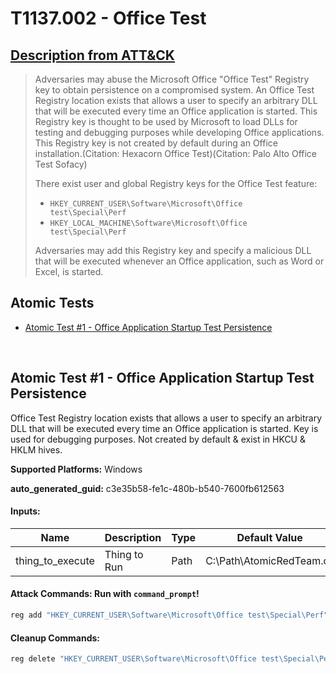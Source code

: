 # T1137.002 - Office Test
## [Description from ATT&CK](https://attack.mitre.org/techniques/T1137/002)
<blockquote>Adversaries may abuse the Microsoft Office "Office Test" Registry key to obtain persistence on a compromised system. An Office Test Registry location exists that allows a user to specify an arbitrary DLL that will be executed every time an Office application is started. This Registry key is thought to be used by Microsoft to load DLLs for testing and debugging purposes while developing Office applications. This Registry key is not created by default during an Office installation.(Citation: Hexacorn Office Test)(Citation: Palo Alto Office Test Sofacy)

There exist user and global Registry keys for the Office Test feature:

* <code>HKEY_CURRENT_USER\Software\Microsoft\Office test\Special\Perf</code>
* <code>HKEY_LOCAL_MACHINE\Software\Microsoft\Office test\Special\Perf</code>

Adversaries may add this Registry key and specify a malicious DLL that will be executed whenever an Office application, such as Word or Excel, is started.</blockquote>

## Atomic Tests

- [Atomic Test #1 - Office Application Startup Test Persistence](#atomic-test-1---office-application-startup-test-persistence)


<br/>

## Atomic Test #1 - Office Application Startup Test Persistence
Office Test Registry location exists that allows a user to specify an arbitrary DLL that will be executed every time an Office
application is started. Key is used for debugging purposes. Not created by default & exist in HKCU & HKLM hives.

**Supported Platforms:** Windows


**auto_generated_guid:** c3e35b58-fe1c-480b-b540-7600fb612563





#### Inputs:
| Name | Description | Type | Default Value |
|------|-------------|------|---------------|
| thing_to_execute | Thing to Run | Path | C:&#92;Path&#92;AtomicRedTeam.dll|


#### Attack Commands: Run with `command_prompt`! 


```cmd
reg add "HKEY_CURRENT_USER\Software\Microsoft\Office test\Special\Perf" /t REG_SZ /d "#{thing_to_execute}"
```

#### Cleanup Commands:
```cmd
reg delete "HKEY_CURRENT_USER\Software\Microsoft\Office test\Special\Perf" /f >nul 2>&1
```





<br/>
